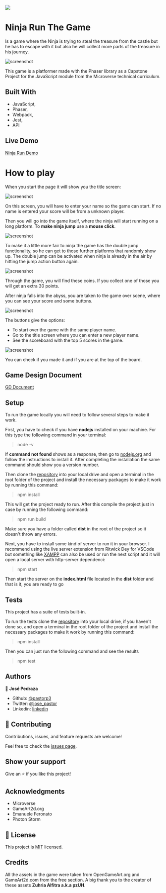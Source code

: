 ![](https://img.shields.io/badge/Microverse-blueviolet)

# Ninja Run The Game
Is a game where the Ninja is trying to steal the treasure from the castle but he has to escape with it but also he will collect more parts of the treasure in his journey.

![screenshot](./src/assets/logo.png)

This game is a platformer made with the Phaser library as a Capstone Project for the JavaScript module from the Microverse technical curriculum.

## Built With

- JavaScript,
- Phaser,
- Webpack,
- Jest,
- API

## Live Demo

[Ninja Run Demo](https://fierce-eyrie-64717.herokuapp.com/)

# How to play

When you start the page it will show you the title screen: 

![screenshot](./src/screenshots/title.png)

On this screen, you will have to enter your name so the game can start. If no name is entered your score will be from a unknown player.

Then you will go into the game itself, where the ninja will start running on a long platform. To **make ninja jump** use a **mouse click**.

![screenshot](./src/screenshots/ongame.png)

To make it a little more fair to ninja the game has the double jump functionality, so he can get to those further platforms that randomly show up. The double jump can be activated when ninja is already in the air by hitting the jump action button again.

![screenshot](./src/screenshots/coin.png)

Through the game, you will find these coins. If you collect one of those you will get an extra 30 points.

After ninja falls into the abyss, you are taken to the game over scene, where you can see your score and some buttons.

![screenshot](./src/screenshots/gameover.png)

The buttons give the options: 
- To start over the game with the same player name.
- Go to the title screen where you can enter a new player name.
- See the scoreboard with the top 5 scores in the game.

![screenshot](./src/screenshots/leadboard.png)

You can check if you made it and if you are at the top of the board.

## Game Design Document

[GD Document](./docs/gameDesign.md)

## Setup

To run the game locally you will need to follow several steps to make it work.

First, you have to check if you have **nodejs** installed on your machine. For this type the following command in your terminal:

> node -v

If **command not found** shows as a response, then go to [nodejs.org](https://nodejs.org/en/) and follow the instructions to install it. After completing the installation the same command should show you a version number.

Then clone the [repository](https://github.com/pastorp3/Js-Game.git) into your local drive and open a terminal in the root folder of the project and install the necessary packages to make it work by running this command:

> npm install

This will get the project ready to run. After this compile the project just in case by running the following command:

> npm run build

Make sure you have a folder called **dist** in the root of the project so it doesn't throw any errors.

Next, you have to install some kind of server to run it in your browser. I recommend using the live server extension from Ritwick Dey for VSCode but something like [XAMPP](https://www.apachefriends.org/) can also be used or run the next script and it will open a local server with http-server dependenci:

> npm start

Then start the server on the **index.html** file located in the **dist** folder and that is it, you are ready to go

## Tests

This project has a suite of tests built-in.

To run the tests clone the [repository](https://github.com/pastorp3/Js-Game.git) into your local drive, if you haven't done so, and open a terminal in the root folder of the project and install the necessary packages to make it work by running this command:

> npm install

Then you can just run the following command and see the results

> npm test

## Authors

👤 **José Pedraza**

- Github: [@pastorp3](https://github.com/pastorp3)
- Twitter: [@jose_pastor](https://twitter.com/jose_pastorp3 )
- Linkedin: [linkedin](https://www.linkedin.com/in/jos%C3%A9-pedraza-acevedo-ab700a1a9/)

## 🤝 Contributing

Contributions, issues, and feature requests are welcome!

Feel free to check the [issues page](issues/).

## Show your support

Give an ⭐️ if you like this project!

## Acknowledgments

- Microverse
- GameArt2d.org
- Emanuele Feronato
- Photon Storm

## 📝 License

This project is [MIT](https://opensource.org/licenses/MIT) licensed.

## Credits

All the assets in the game were taken from OpenGameArt.org and GameArt2d.com from the free section. A big thank you to the creator of these assets **Zuhria Alfitra a.k.a pzUH**.




